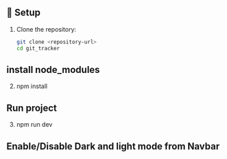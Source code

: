 ## 🚀 Setup

1. Clone the repository:
   ```bash
   git clone <repository-url>
   cd git_tracker


## install node_modules
2. npm install

## Run project
3. npm run dev

## Enable/Disable Dark and light mode from Navbar

